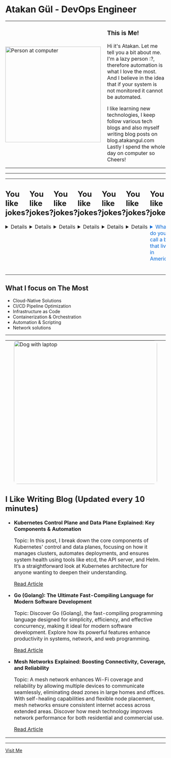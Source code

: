 # Atakan Gül - DevOps Engineer

<table style="border-collapse: collapse; border: none;">
  <tr style="border: none;">
    <td style="border: none; padding: 0;"><img src="https://i.giphy.com/media/v1.Y2lkPTc5MGI3NjExbTh4ZWY2a2JzdHMxamV6bm5pYTdla2hrdWlzMTVqeXR1aXZvNGt0cCZlcD12MV9pbnRlcm5hbF9naWZfYnlfaWQmY3Q9Zw/llKJGxQ1ESmac/giphy.gif" alt="Person at computer" width="300"></td>
    <td style="border: none; padding: 0;" width="20"></td>
    <td style="border: none; padding: 0; vertical-align: top;">
      <h3>This is Me!</h3>
      <p>Hi it's Atakan. Let me tell you a bit about me. I'm a lazy person :?, therefore automation is what I love the most. And I believe in the idea that if your system is not monitored it cannot be automated.</p>
      <p>I like learning new technologies, I keep follow various tech blogs and also myself writing blog posts on blog.atakangul.com Lastly I spend the whole day on computer so Cheers!</p>
    </td>
  </tr>
</table>

---

<table style="border-collapse: collapse; border: none;">
  <tr style="border: none;">

<td style="border: none; padding: 0; vertical-align: top;">
<h2>You like jokes?</h2>
<details>
<td style="border: none; padding: 0; vertical-align: top;">
<h2>You like jokes?</h2>
<details>
<td style="border: none; padding: 0; vertical-align: top;">
<h2>You like jokes?</h2>
<details>
<td style="border: none; padding: 0; vertical-align: top;">
<h2>You like jokes?</h2>
<details>
<td style="border: none; padding: 0; vertical-align: top;">
<h2>You like jokes?</h2>
<details>
<td style="border: none; padding: 0; vertical-align: top;">
<h2>You like jokes?</h2>
<details>
<td style="border: none; padding: 0; vertical-align: top;">
<h2>You like jokes?</h2>
<details>
  <summary style="cursor: pointer; color: #0366d6;">What do you call a bee that lives in America?</summary>
  <p style="margin-left: 20px;">A USB.</p>
</details>
</td>
</td>
</td>
</td>
</td>
</td>
</td>
    </td>
    <td style="border: none; padding: 0;" width="20"></td>
    <td style="border: none; padding: 0;"><img src="https://i.giphy.com/media/v1.Y2lkPTc5MGI3NjExbDdnZjNoMjR2MzMxZzFsZDYzN2s0bmlsN3luanp0c2c3d2ZldHRkcCZlcD12MV9pbnRlcm5hbF9naWZfYnlfaWQmY3Q9Zw/8lgqAbycBjosxjfi9k/giphy.gif" alt="Excited dog" width="300" style="border-radius: 10px;"></td>
  </tr>
</table>

<h2>What I focus on The Most</h2>
<ul>
  <li>Cloud-Native Solutions</li>
  <li>CI/CD Pipeline Optimization</li>
  <li>Infrastructure as Code</li>
  <li>Containerization & Orchestration</li>
  <li>Automation & Scripting</li>
  <li>Network solutions</li>
</ul>
      
---

<table style="border-collapse: collapse; border: none;">
  <tr style="border: none;">
    <td style="border: none; padding: 0;" colspan="2">
      <img src="https://i.giphy.com/media/v1.Y2lkPTc5MGI3NjExenRubjY2YnV1ZzFnZGF0NDN5NzF0Yml5Z20xcjd6MjZnMHZmcHBxciZlcD12MV9pbnRlcm5hbF9naWZfYnlfaWQmY3Q9Zw/Dh5q0sShxgp13DwrvG/giphy.gif" alt="Dog with laptop" width="450" style="border-radius: 10px; display: block; margin: 0 auto;">
    </td>
  </tr>
  <tr style="border: none;">
    <td style="border: none; padding: 0; vertical-align: top;" colspan="2">
      <h2>I Like Writing Blog (Updated every 10 minutes)</h2>
<ul>
<li>
  <strong>Kubernetes Control Plane and Data Plane Explained: Key Components & Automation</strong>
  <p>Topic: In this post, I break down the core components of Kubernetes' control and data planes, focusing on how it manages clusters, automates deployments, and ensures system health using tools like etcd, the API server, and Helm. It’s a straightforward look at Kubernetes architecture for anyone wanting to deepen their understanding.</p>
  <p><a href="https://atakangul.com/blogs/kubernetes-control-data-plane">Read Article</a></p>
</li>
<li>
  <strong>Go (Golang): The Ultimate Fast-Compiling Language for Modern Software Development</strong>
  <p>Topic: Discover Go (Golang), the fast-compiling programming language designed for simplicity, efficiency, and effective concurrency, making it ideal for modern software development. Explore how its powerful features enhance productivity in systems, network, and web programming.</p>
  <p><a href="https://atakangul.com/blogs/go-golang-fast-compilation">Read Article</a></p>
</li>
<li>
  <strong>Mesh Networks Explained: Boosting Connectivity, Coverage, and Reliability</strong>
  <p>Topic: A mesh network enhances Wi-Fi coverage and reliability by allowing multiple devices to communicate seamlessly, eliminating dead zones in large homes and offices. With self-healing capabilities and flexible node placement, mesh networks ensure consistent internet access across extended areas. Discover how mesh technology improves network performance for both residential and commercial use.</p>
  <p><a href="https://atakangul.com/blogs/mesh-networks-boost-connectivity-reliability">Read Article</a></p>
</li>
</ul>
    </td>
  </tr>
</table>

---

[Visit Me](https://www.atakangul.com)
